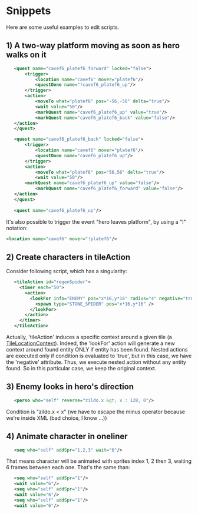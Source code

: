 # Snippets #

Here are some useful examples to edit scripts.

## 1) A two-way platform moving as soon as hero walks on it ##
 
 ```xml
	<quest name="cavef6_platef6_forward" locked="false">
		<trigger>
			<location name="cavef6" mover="platef6"/>
			<questDone name="!cavef6_platef6_up"/>
		</trigger>
		<action>
			<moveTo what="platef6" pos="-56,-56" delta="true"/>
			<wait value="50"/>
			<markQuest name="cavef6_platef6_up" value="true"/>
			<markQuest name="cavef6_platef6_back" value="false"/>
  	</action>
	</quest>

	<quest name="cavef6_platef6_back" locked="false">
		<trigger>
			<location name="cavef6" mover="platef6"/>
			<questDone name="cavef6_platef6_up"/>
		</trigger>
		<action>
			<moveTo what="platef6" pos="56,56" delta="true"/>
			<wait value="50"/>
   		<markQuest name="cavef6_platef6_up" value="false"/>
			<markQuest name="cavef6_platef6_forward" value="false"/>
   	</action>
	</quest>
	
	<quest name="cavef6_platef6_up"/>
  ```
  
  It's also possible to trigger the event "hero leaves platform", by using a "!" notation:
 ```xml
 <location name="cavef6" mover="!platef6"/>
  ```
  
  ## 2) Create characters in tileAction
  
  Consider following script, which has a singularity:
 ```xml
	<tileAction id="regenSpider">
	  <timer each="50">
	    <action>
	      <lookFor info="ENEMY" pos="x*16,y*16" radius="4" negative="true">
	        <spawn type="STONE_SPIDER" pos="x*16,y*16" />
	      </lookFor>
	    </action>
	  </timer>
	</tileAction>
```
Actually, 'tileAction' induces a specific context around a given tile (a [TileLocationContext](https://github.com/tchegito/zildo/blob/master/zildo/src/main/java/zildo/fwk/script/context/TileLocationContext.java)). Indeed, the 'lookFor' action will generate a new context around found entity ONLY if entity has been found. Nested actions are executed only if condition is evaluated to 'true', but in this case, we have the 'negative' attribute. Thus, we execute nested action without any entity found. So in this particular case, we keep the original context.

## 3) Enemy looks in hero's direction

 ```xml
	<perso who="self" reverse="zildo.x &gt; x : 128, 0"/>
```
Condition is "zildo.x < x" (we have to escape the minus operator because we're inside XML (bad choice, I know ...))

## 4) Animate character in oneliner

 ```xml
   	<seq who="self" addSpr="1,2,3" wait="6"/>
```
That means character will be animated with sprites index 1, 2 then 3, waiting 6 frames between each one. That's the same than:
 ```xml
	<seq who="self" addSpr="1"/>
	<wait value="6"/>
	<seq who="self" addSpr="1"/>
	<wait value="6"/>
	<seq who="self" addSpr="1"/>
	<wait value="6"/>
 ```

